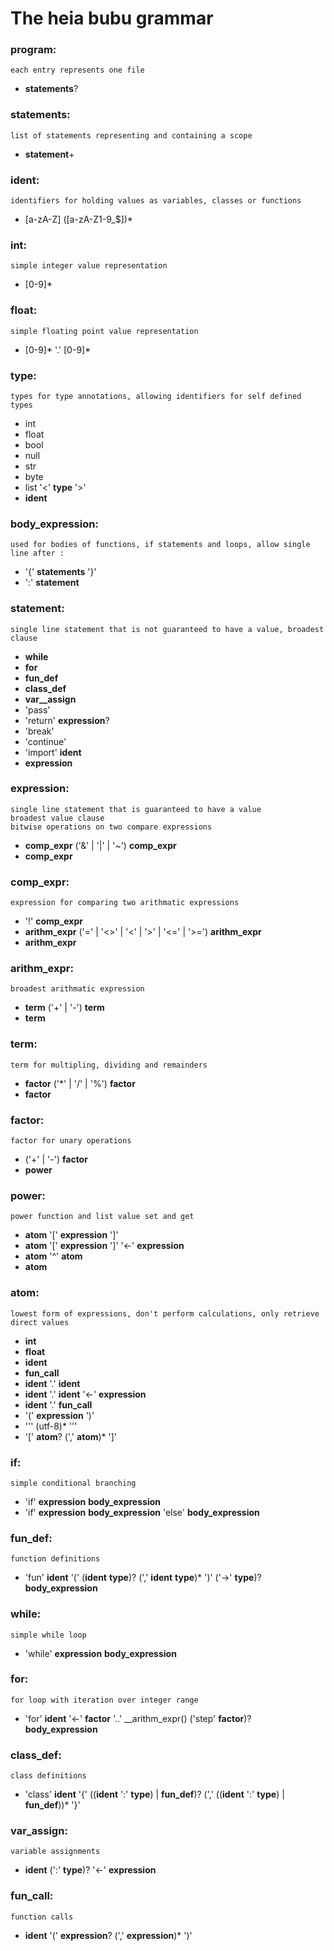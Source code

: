 # The heia bubu grammar

### __program__:
    each entry represents one file
  - __statements__?

### __statements__:
    list of statements representing and containing a scope
  - __statement__+
 
### __ident__:
    identifiers for holding values as variables, classes or functions
  - [a-zA-Z] ([a-zA-Z1-9_$])*
 
### __int__:
    simple integer value representation
  - [0-9]*
 
### __float__:
    simple floating point value representation
  - [0-9]* '.' [0-9]*
 
### __type__: 
    types for type annotations, allowing identifiers for self defined types
  - int
  - float
  - bool
  - null
  - str
  - byte
  - list '<' __type__ '>'
  - __ident__
 
### __body_expression__: 
    used for bodies of functions, if statements and loops, allow single line after :
  - '{' __statements__ '}'
  - ':' __statement__

### __statement__:
    single line statement that is not guaranteed to have a value, broadest clause
  - __while__
  - __for__
  - __fun_def__
  - __class_def__
  - __var__assign__
  - 'pass'
  - 'return' __expression__?
  - 'break'
  - 'continue'
  - 'import' __ident__
  - __expression__
 
### __expression__:
    single line statement that is guaranteed to have a value
    broadest value clause
    bitwise operations on two compare expressions
  - __comp_expr__ ('&' | '|' | '~') __comp_expr__
  - __comp_expr__
 
### __comp_expr__:
    expression for comparing two arithmatic expressions
  - '!' __comp_expr__
  - __arithm_expr__ ('=' | '<>' | '<' | '>' | '<=' | '>=') __arithm_expr__
  - __arithm_expr__
 
### __arithm_expr__:
    broadest arithmatic expression
  - __term__ ('+' | '-') __term__
  - __term__
 
### __term__:
    term for multipling, dividing and remainders
  - __factor__ ('*' | '/' | '%') __factor__
  - __factor__
 
### __factor__:
    factor for unary operations
  - ('+' | '-') __factor__
  - __power__
 
### __power__:
    power function and list value set and get
  - __atom__ '[' __expression__ ']' 
  - __atom__ '[' __expression__ ']' '<-' __expression__
  - __atom__ '^' __atom__ 
  - __atom__
 
### __atom__:
    lowest form of expressions, don't perform calculations, only retrieve direct values
  - __int__
  - __float__
  - __ident__
  - __fun_call__
  - __ident__ '.' __ident__
  - __ident__ '.' __ident__ '<-' __expression__
  - __ident__ '.' __fun_call__
  - '(' __expression__ ')'
  - ''' (utf-8)* '''
  - '[' __atom__? (',' __atom__)* ']'
  
### __if__:
    simple conditional branching
  - 'if' __expression__ __body_expression__
  - 'if' __expression__ __body_expression__ 'else' __body_expression__

### __fun_def__:
    function definitions
  - 'fun' __ident__ '(' (__ident__ __type__)? (',' __ident__ __type__)* ')' ('->' __type__)? __body_expression__
 
### __while__:
    simple while loop
  - 'while' __expression__ __body_expression__
 
### __for__:
    for loop with iteration over integer range
  - 'for' __ident__ '<-' __factor__ '..' __arithm_expr() ('step' __factor__)? __body_expression__
 
### __class_def__:
    class definitions
  - 'class' __ident__ '{' ((__ident__ ':' __type__) | __fun_def__)? (',' ((__ident__ ':' __type__) | __fun_def__))* '}'
 
### __var_assign__:
    variable assignments
  - __ident__ (':' __type__)? '<-' __expression__
 
### __fun_call__:
    function calls
  - __ident__ '(' __expression__? (',' __expression__)* ')'
